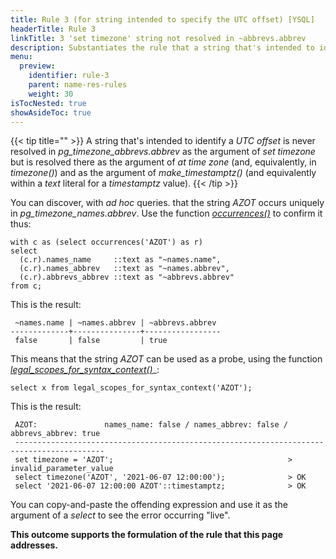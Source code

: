 ```yaml
---
title: Rule 3 (for string intended to specify the UTC offset) [YSQL]
headerTitle: Rule 3
linkTitle: 3 'set timezone' string not resolved in ~abbrevs.abbrev
description: Substantiates the rule that a string that's intended to identify a UTC offset is never resolved in pg_timezone_abbrevs.abbrev as the argument of 'set timezone' but is resolved there as the argument of 'timezone()' and within a 'text' literal for a 'timestamptz' value. [YSQL]
menu:
  preview:
    identifier: rule-3
    parent: name-res-rules
    weight: 30
isTocNested: true
showAsideToc: true
---
```


{{< tip title="" >}}
A string that's intended to identify a _UTC offset_ is never resolved in _pg_timezone_abbrevs.abbrev_ as the argument of _set timezone_ but is resolved there as the argument of _at time zone_ (and, equivalently, in _timezone()_) and as the argument of _make_timestamptz()_ (and equivalently within a _text_ literal for a _timestamptz_ value).
{{< /tip >}}

You can discover, with _ad hoc_ queries. that the string _AZOT_ occurs uniquely in _pg_timezone_names.abbrev_. Use the function [_occurrences()_](../helper-functions/#function-occurrences-string-in-text) to confirm it thus:

```plpgsql
with c as (select occurrences('AZOT') as r)
select
  (c.r).names_name     ::text as "~names.name",
  (c.r).names_abbrev   ::text as "~names.abbrev",
  (c.r).abbrevs_abbrev ::text as "~abbrevs.abbrev"
from c;
```

This is the result:

```output
 ~names.name | ~names.abbrev | ~abbrevs.abbrev
-------------+---------------+-----------------
 false       | false         | true
```

This means that the string _AZOT_ can be used as a probe, using the function [_legal_scopes_for_syntax_context()_](../helper-functions/#function-legal-scopes-for-syntax-context-string-in-text)_:

```plpgsql
select x from legal_scopes_for_syntax_context('AZOT');
```

This is the result:

```output
 AZOT:               names_name: false / names_abbrev: false / abbrevs_abbrev: true
 ------------------------------------------------------------------------------------------
 set timezone = 'AZOT';                                       > invalid_parameter_value
 select timezone('AZOT', '2021-06-07 12:00:00');              > OK
 select '2021-06-07 12:00:00 AZOT'::timestamptz;              > OK
```

You can copy-and-paste the offending expression and use it as the argument of a _select_ to see the error occurring "live".

**This outcome supports the formulation of the rule that this page addresses.**
